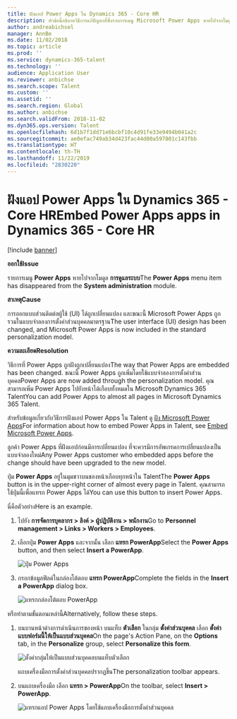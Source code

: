 ```yaml
---
title: ฝังแอป Power Apps ใน Dynamics 365 - Core HR
description: หัวข้อนี้อธิบายวิธีการแก้ปัญหาที่ซึ่งรายการเมนู Microsoft Power Apps หายไปจากโมดูลการดูแลระบบ
author: andreabichsel
manager: AnnBe
ms.date: 11/02/2018
ms.topic: article
ms.prod: ''
ms.service: dynamics-365-talent
ms.technology: ''
audience: Application User
ms.reviewer: anbichse
ms.search.scope: Talent
ms.custom: ''
ms.assetid: ''
ms.search.region: Global
ms.author: anbichse
ms.search.validFrom: 2018-11-02
ms.dyn365.ops.version: Talent
ms.openlocfilehash: 6d1b7f1dd71e6bcbf10c4d91fe33e9494b041a2c
ms.sourcegitcommit: ae0efac749ab34d423fac44d00a597801c143fbb
ms.translationtype: HT
ms.contentlocale: th-TH
ms.lasthandoff: 11/22/2019
ms.locfileid: "2830220"
---
```

# <a name="embed-power-apps-apps-in-dynamics-365---core-hr"></a><span data-ttu-id="e65b3-103">ฝังแอป Power Apps ใน Dynamics 365 - Core HR</span><span class="sxs-lookup"><span data-stu-id="e65b3-103">Embed Power Apps apps in Dynamics 365 - Core HR</span></span>

[!include [banner](includes/banner.md)]

<span data-ttu-id="e65b3-104">**ออกใช้**</span><span class="sxs-lookup"><span data-stu-id="e65b3-104">**Issue**</span></span>

<span data-ttu-id="e65b3-105">รายการเมนู **Power Apps** หายไปจากโมดูล **การดูแลระบบ**</span><span class="sxs-lookup"><span data-stu-id="e65b3-105">The **Power Apps** menu item has disappeared from the **System administration** module.</span></span>

<span data-ttu-id="e65b3-106">**สาเหตุ**</span><span class="sxs-lookup"><span data-stu-id="e65b3-106">**Cause**</span></span>

<span data-ttu-id="e65b3-107">การออกแบบส่วนติดต่อผู้ใช้ (UI) ได้ถูกเปลี่ยนแปลง และขณะนี้ Microsoft Power Apps ถูกรวมในแบบจำลองการตั้งค่าส่วนบุคคลมาตรฐาน</span><span class="sxs-lookup"><span data-stu-id="e65b3-107">The user interface (UI) design has been changed, and Microsoft Power Apps is now included in the standard personalization model.</span></span>

<span data-ttu-id="e65b3-108">**ความละเอียด**</span><span class="sxs-lookup"><span data-stu-id="e65b3-108">**Resolution**</span></span>

<span data-ttu-id="e65b3-109">วิธีการที่ Power Apps ถูกฝังถูกเปลี่ยนแปลง</span><span class="sxs-lookup"><span data-stu-id="e65b3-109">The way that Power Apps are embedded has been changed.</span></span> <span data-ttu-id="e65b3-110">ขณะนี้ Power Apps ถูกเพิ่มโดยใช้แบบจำลองการตั้งค่าส่วนบุคคล</span><span class="sxs-lookup"><span data-stu-id="e65b3-110">Power Apps are now added through the personalization model.</span></span> <span data-ttu-id="e65b3-111">คุณสามารถเพิ่ม Power Apps ไปยังหน้าได้เกือบทั้งหมดใน Microsoft Dynamics 365 Talent</span><span class="sxs-lookup"><span data-stu-id="e65b3-111">You can add Power Apps to almost all pages in Microsoft Dynamics 365 Talent.</span></span>

<span data-ttu-id="e65b3-112">สำหรับข้อมูลเกี่ยวกับวิธีการฝังแอป Power Apps ใน Talent ดู [ฝัง Microsoft Power Apps](https://docs.microsoft.com/dynamics365/unified-operations/fin-and-ops/get-started/embed-power-apps)</span><span class="sxs-lookup"><span data-stu-id="e65b3-112">For information about how to embed Power Apps in Talent, see [Embed Microsoft Power Apps](https://docs.microsoft.com/dynamics365/unified-operations/fin-and-ops/get-started/embed-power-apps).</span></span>

<span data-ttu-id="e65b3-113">ลูกค้า Power Apps ที่ฝังแอปก่อนมีการเปลี่ยนแปลง ที่จะควรมีการอัพเกรดการเปลี่ยนแปลงเป็นแบบจำลองใหม่</span><span class="sxs-lookup"><span data-stu-id="e65b3-113">Any Power Apps customer who embedded apps before the change should have been upgraded to the new model.</span></span>

<span data-ttu-id="e65b3-114">ปุ่ม **Power Apps** อยู่ในมุมขวาบนของหน้าเกือบทุกหน้าใน Talent</span><span class="sxs-lookup"><span data-stu-id="e65b3-114">The **Power Apps** button is in the upper-right corner of almost every page in Talent.</span></span> <span data-ttu-id="e65b3-115">คุณสามารถใช้ปุ่มนี้เพื่อแทรก Power Apps ได้</span><span class="sxs-lookup"><span data-stu-id="e65b3-115">You can use this button to insert Power Apps.</span></span>

<span data-ttu-id="e65b3-116">นี่คือตัวอย่าง</span><span class="sxs-lookup"><span data-stu-id="e65b3-116">Here is an example.</span></span>

1. <span data-ttu-id="e65b3-117">ไปยัง **การจัดการบุคลากร \> ลิงค์ \> ผู้ปฏิบัติงาน \> พนักงาน**</span><span class="sxs-lookup"><span data-stu-id="e65b3-117">Go to **Personnel management \> Links \> Workers \> Employees**.</span></span>
2. <span data-ttu-id="e65b3-118">เลือกปุ่ม **Power Apps** และจากนั้น เลือก **แทรก PowerApp**</span><span class="sxs-lookup"><span data-stu-id="e65b3-118">Select the **Power Apps** button, and then select **Insert a PowerApp**.</span></span>

    ![ปุ่ม Power Apps](media/png.png)

3. <span data-ttu-id="e65b3-120">กรอกข้อมูลฟิลด์ในกล่องโต้ตอบ **แทรก PowerApp**</span><span class="sxs-lookup"><span data-stu-id="e65b3-120">Complete the fields in the **Insert a PowerApp** dialog box.</span></span>

    ![แทรกกล่องโต้ตอบ PowerApp](media/insert-powerapp.png)

<span data-ttu-id="e65b3-122">หรือทำตามขั้นตอนเหล่านี้</span><span class="sxs-lookup"><span data-stu-id="e65b3-122">Alternatively, follow these steps.</span></span>

1. <span data-ttu-id="e65b3-123">บนบานหน้าต่างการดำเนินการของหน้า บนแท็บ **ตัวเลือก** ในกลุ่ม **ตั้งค่าส่วนบุคคล** เลือก **ตั้งค่าแบบฟอร์มนี้ให้เป็นแบบส่วนบุคคล**</span><span class="sxs-lookup"><span data-stu-id="e65b3-123">On the page's Action Pane, on the **Options** tab, in the **Personalize** group, select **Personalize this form**.</span></span>

    ![ตั้งค่ากลุ่มให้เป็นแบบส่วนบุคคลบนแท็บตัวเลือก](media/options.png)

    <span data-ttu-id="e65b3-125">แถบเครื่องมือการตั้งค่าส่วนบุคคลปรากฏขึ้น</span><span class="sxs-lookup"><span data-stu-id="e65b3-125">The personalization toolbar appears.</span></span>

2. <span data-ttu-id="e65b3-126">บนแถบเครื่องมือ เลือก **แทรก \> PowerApp**</span><span class="sxs-lookup"><span data-stu-id="e65b3-126">On the toolbar, select **Insert \> PowerApp**.</span></span>

    ![แทรกแอป Power Apps โดยใช้แถบเครื่องมือการตั้งค่าส่วนบุคคล](media/powerapp-bar.png)
